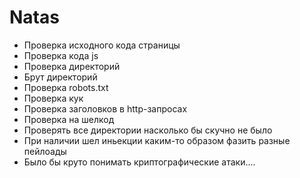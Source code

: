 # Natas

- Проверка исходного кода страницы
- Проверка кода js
- Проверка директорий
- Брут директорий
- Проверка robots.txt
- Проверка кук
- Проверка заголовков в http-запросах
- Проверка на шелкод
- Проверять все директории насколько бы скучно не было
- При наличии шел иньекции каким-то образом фазить разные пейлоады
- Было бы круто понимать криптографические атаки....